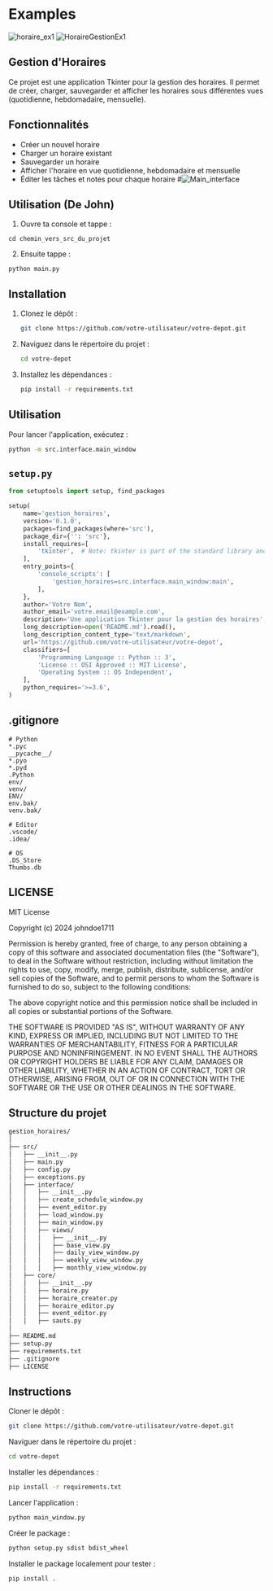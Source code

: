 # Examples
![horaire_ex1](https://github.com/user-attachments/assets/3323c9df-f685-4098-b986-7a4c3e1d7b58)
![HoraireGestionEx1](https://github.com/user-attachments/assets/f90f304f-8026-40f1-88af-7f3c081e62a9)


## Gestion d'Horaires

Ce projet est une application Tkinter pour la gestion des horaires. Il permet de créer, charger, sauvegarder et afficher les horaires sous différentes vues (quotidienne, hebdomadaire, mensuelle).

## Fonctionnalités

- Créer un nouvel horaire
- Charger un horaire existant
- Sauvegarder un horaire
- Afficher l'horaire en vue quotidienne, hebdomadaire et mensuelle
- Éditer les tâches et notes pour chaque horaire
#![Main_interface](https://github.com/user-attachments/assets/8ce6a707-f517-49fd-8f02-ef0bc37c5902)


## Utilisation (De John)
1. Ouvre ta console et tappe : 
```
cd chemin_vers_src_du_projet
```


2. Ensuite tappe :
```
python main.py
```

## Installation

1. Clonez le dépôt :

    ```bash
    git clone https://github.com/votre-utilisateur/votre-depot.git
    ```

2. Naviguez dans le répertoire du projet :

    ```bash
    cd votre-depot
    ```

3. Installez les dépendances :

    ```bash
    pip install -r requirements.txt
    ```

## Utilisation

Pour lancer l'application, exécutez :

```bash
python -m src.interface.main_window
```

## `setup.py`

```python
from setuptools import setup, find_packages

setup(
    name='gestion_horaires',
    version='0.1.0',
    packages=find_packages(where='src'),
    package_dir={'': 'src'},
    install_requires=[
        'tkinter',  # Note: tkinter is part of the standard library and may not need to be installed separately
    ],
    entry_points={
        'console_scripts': [
            'gestion_horaires=src.interface.main_window:main',
        ],
    },
    author='Votre Nom',
    author_email='votre.email@example.com',
    description='Une application Tkinter pour la gestion des horaires',
    long_description=open('README.md').read(),
    long_description_content_type='text/markdown',
    url='https://github.com/votre-utilisateur/votre-depot',
    classifiers=[
        'Programming Language :: Python :: 3',
        'License :: OSI Approved :: MIT License',
        'Operating System :: OS Independent',
    ],
    python_requires='>=3.6',
)
```

## .gitignore

```gitignore
# Python
*.pyc
__pycache__/
*.pyo
*.pyd
.Python
env/
venv/
ENV/
env.bak/
venv.bak/

# Editor
.vscode/
.idea/

# OS
.DS_Store
Thumbs.db
```

## LICENSE

MIT License

Copyright (c) 2024 johndoe1711

Permission is hereby granted, free of charge, to any person obtaining a copy
of this software and associated documentation files (the "Software"), to deal
in the Software without restriction, including without limitation the rights
to use, copy, modify, merge, publish, distribute, sublicense, and/or sell
copies of the Software, and to permit persons to whom the Software is
furnished to do so, subject to the following conditions:

The above copyright notice and this permission notice shall be included in all
copies or substantial portions of the Software.

THE SOFTWARE IS PROVIDED "AS IS", WITHOUT WARRANTY OF ANY KIND, EXPRESS OR
IMPLIED, INCLUDING BUT NOT LIMITED TO THE WARRANTIES OF MERCHANTABILITY,
FITNESS FOR A PARTICULAR PURPOSE AND NONINFRINGEMENT. IN NO EVENT SHALL THE
AUTHORS OR COPYRIGHT HOLDERS BE LIABLE FOR ANY CLAIM, DAMAGES OR OTHER
LIABILITY, WHETHER IN AN ACTION OF CONTRACT, TORT OR OTHERWISE, ARISING FROM,
OUT OF OR IN CONNECTION WITH THE SOFTWARE OR THE USE OR OTHER DEALINGS IN THE
SOFTWARE.


## Structure du projet

```markdown
gestion_horaires/
│
├── src/
│   ├── __init__.py
│   ├── main.py
│   ├── config.py
│   ├── exceptions.py
│   ├── interface/
│   │   ├── __init__.py
│   │   ├── create_schedule_window.py
│   │   ├── event_editor.py
│   │   ├── load_window.py
│   │   ├── main_window.py
│   │   ├── views/ 
│   │   │   ├── __init__.py
│   │   │   ├── base_view.py
│   │   │   ├── daily_view_window.py
│   │   │   ├── weekly_view_window.py
│   │   │   ├── monthly_view_window.py
│   ├── core/
│   │   ├── __init__.py
│   │   ├── horaire.py
│   │   ├── horaire_creator.py
│   │   ├── horaire_editor.py
│   │   ├── event_editor.py
│   │   ├── sauts.py
│
├── README.md
├── setup.py
├── requirements.txt
├── .gitignore
├── LICENSE
```

## Instructions
Cloner le dépôt :

```bash
git clone https://github.com/votre-utilisateur/votre-depot.git
```

Naviguer dans le répertoire du projet :

```bash
cd votre-depot
```

Installer les dépendances :

```bash
pip install -r requirements.txt
```

Lancer l'application :

```bash
python main_window.py
```

Créer le package :

```bash
python setup.py sdist bdist_wheel
```

Installer le package localement pour tester :

```bash
pip install .
```
